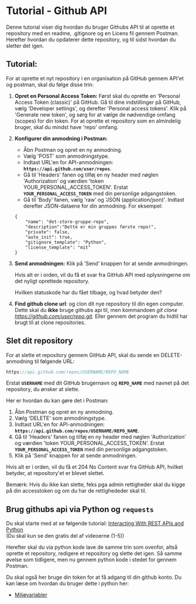 # Tutorial - Github API

Denne tutorial viser dig hvordan du bruger Githubs API til at oprette et repository med en readme, .gitignore og en Licens fil gennem Postman. Herefter hvordan du opdaterer dette repository, og til sidst hvordan du sletter det igen.

## Tutorial:

For at oprette et nyt repository i en organisation på GitHub gennem API'et og postman, skal du følge disse trin: 

1. **Opret en Personal Access Token:** Først skal du oprette en 'Personal Access Token (classic)' på GitHub. Gå til dine indstillinger på GitHub, vælg 'Developer settings', og derefter 'Personal access tokens'. 
Klik på 'Generate new token', og sørg for at vælge de nødvendige omfang (scopes) for din token. For at oprette et repository som en almindelig bruger, skal du mindst have 'repo' omfang.
2. **Konfigurer din anmodning i Postman:**
    - Åbn Postman og opret en ny anmodning.
    - Vælg 'POST' som anmodningstype.
    - Indtast URL'en for API-anmodningen: **`https://api.github.com/user/repos`**.
    - Gå til 'Headers' fanen og tilføj en ny header med nøglen 'Authorization' og værdien 
    'token YOUR_PERSONAL_ACCESS_TOKEN'. Erstat **`YOUR_PERSONAL_ACCESS_TOKEN`** med din personlige adgangstoken.
    - Gå til 'Body' fanen, vælg 'raw' og 'JSON (application/json)'. Indtast derefter JSON-dataene for din anmodning. For eksempel:
    
    ```
    {
        "name": "det-store-gruppe-repo",
        "description":"Dette er min gruppes første repo!",
        "private": false,
        "auto_init": true,
        "gitignore_template": "Python",
        "license_template": "mit"
    }
    ```

1. **Send anmodningen:** Klik på 'Send' knappen for at sende anmodningen.
    
    Hvis alt er i orden, vil du få et svar fra GitHub API med oplysningerne om det nyligt oprettede repository.
    
    Hvilken statuskode har du fået tilbage, og hvad betyder den?
    
2. **Find github clone url**: og clon dit nye repository til din egen computer. 
Dette skal du **ikke** bruge githubs api til, men kommandoen 
*git clone https://github.com/user/repo.git.*
Eller gennem det program du hidtil har brugt til at clone repositories.  

## Slet dit repository

For at slette et repository gennem GitHub API, skal du sende en DELETE-anmodning til følgende URL:

```jsx
https://api.github.com/repos/USERNAME/REPO_NAME
```

Erstat **`USERNAME`** med dit GitHub brugernavn og **`REPO_NAME`** med navnet på det repository, du ønsker at slette.

Her er hvordan du kan gøre det i Postman:

1. Åbn Postman og opret en ny anmodning.
2. Vælg 'DELETE' som anmodningstype.
3. Indtast URL'en for API-anmodningen: **`https://api.github.com/repos/USERNAME/REPO_NAME`**.
4. Gå til 'Headers' fanen og tilføj en ny header med nøglen 'Authorization' og værdien 'token YOUR_PERSONAL_ACCESS_TOKEN'. Erstat **`YOUR_PERSONAL_ACCESS_TOKEN`** med din personlige adgangstoken.
5. Klik på 'Send' knappen for at sende anmodningen.

Hvis alt er i orden, vil du få et 204 No Content svar fra GitHub API, hvilket betyder, at repository'et er blevet slettet.

Bemærk: Hvis du ikke kan slette, feks pga admin rettigheder skal du kigge på din accesstoken og om du har de rettighededer skal til.


## Brug githubs api via Python og `requests`    
<!--
1. Opret først en ny python fil (.py eller .ipynb) i VScode. 
2. under "Source Control" ikonet i venstre side af VSCode klick på "Publish to Github" 
3. Nu skulle du kunne se det nye repository på Github. 

Dette svarer til hvad du gjorde i første del af denne øvelse. Der er altså nogen der kodet et plugin til VSCode og gemt den funktionalitet du lige har arbejdet med  bag nogle blå knapper.     
-->
Du skal starte med at se følgende tutorial: [Interacting With REST APIs and Python](https://realpython.com/courses/interacting-rest-apis-python/)    
(Du skal kun se den gratis del af videoerne (1-5))

Herefter skal du via python kode lave de samme trin som ovenfor, altså oprette et repository, redigere et repository og slette det igen. Så samme øvelse som tidligere, men nu gennem python kode i stedet for gennem Postman.

Du skal også her bruge din token for at få adgang til din github konto. Du kan læse om hvordan du bruger dette i python her: 

* [Miljøvariabler](env.md)
